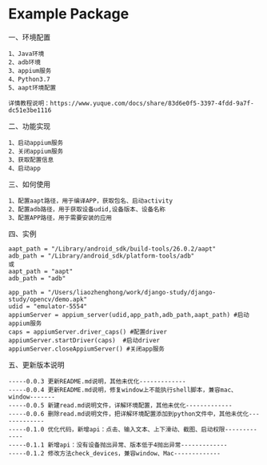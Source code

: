 # Example Package

一、环境配置

    1、Java环境
    2、adb环境
    3、appium服务
    4、Python3.7
    5、aapt环境配置
    
    详情教程说明：https://www.yuque.com/docs/share/83d6e0f5-3397-4fdd-9a7f-dc51e3be1116
    
二、功能实现

    1、启动appium服务
    2、关闭appium服务
    3、获取配置信息
    4、启动app
    
三、如何使用
    
    1、配置aapt路径，用于编译APP，获取包名、启动activity
    2、配置adb路径，用于获取设备udid,设备版本、设备名称
    3、配置APP路径，用于需要安装的应用
    
四、实例
    
    aapt_path = "/Library/android_sdk/build-tools/26.0.2/aapt"
    adb_path = "/Library/android_sdk/platform-tools/adb"
    或
    aapt_path = "aapt"
    adb_path = "adb"
    
    app_path = "/Users/liaozhenghong/work/django-study/django-study/opencv/demo.apk"
    udid = "emulator-5554"
    appiumServer = appium_server(udid,app_path,adb_path,aapt_path) #启动appium服务
    caps = appiumServer.driver_caps() #配置driver
    appiumServer.startDriver(caps)  #启动driver
    appiumServer.closeAppiumServer() #关闭app服务
    
    
    
五、更新版本说明

    -----0.0.3 更新README.md说明，其他未优化-------------
    -----0.0.4 更新README.md说明，修复window上不能执行shell脚本，兼容mac、window-------
    -----0.0.5 新建read.md说明文件，详解环境配置，其他未优化-------------
    -----0.0.6 删除read.md说明文件，把详解环境配置添加到python文件中，其他未优化-------------
    -----0.1.0 优化代码，新增api：点击、输入文本、上下滑动、截图、启动权限-------------
    -----0.1.1 新增api：没有设备抛出异常、版本低于4抛出异常-------------
    -----0.1.2 修改方法check_devices，兼容window、Mac-------------


